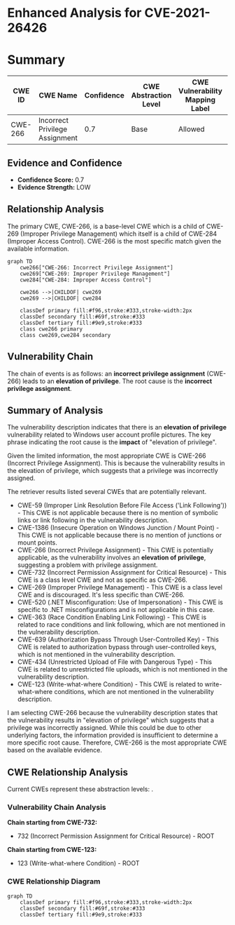 # Enhanced Analysis for CVE-2021-26426

# Summary
| CWE ID | CWE Name | Confidence | CWE Abstraction Level | CWE Vulnerability Mapping Label | CWE-Vulnerability Mapping Notes |
|---|---|---|---|---|---|
| CWE-266 | Incorrect Privilege Assignment | 0.7 | Base | Allowed | Primary CWE |

## Evidence and Confidence

*   **Confidence Score:** 0.7
*   **Evidence Strength:** LOW

## Relationship Analysis
The primary CWE, CWE-266, is a base-level CWE which is a child of CWE-269 (Improper Privilege Management) which itself is a child of CWE-284 (Improper Access Control). CWE-266 is the most specific match given the available information.

```mermaid
graph TD
    cwe266["CWE-266: Incorrect Privilege Assignment"]
    cwe269["CWE-269: Improper Privilege Management"]
    cwe284["CWE-284: Improper Access Control"]
    
    cwe266 -->|CHILDOF| cwe269
    cwe269 -->|CHILDOF| cwe284
    
    classDef primary fill:#f96,stroke:#333,stroke-width:2px
    classDef secondary fill:#69f,stroke:#333
    classDef tertiary fill:#9e9,stroke:#333
    class cwe266 primary
    class cwe269,cwe284 secondary
```

## Vulnerability Chain
The chain of events is as follows: an **incorrect privilege assignment** (CWE-266) leads to an **elevation of privilege**. The root cause is the **incorrect privilege assignment**.

## Summary of Analysis
The vulnerability description indicates that there is an **elevation of privilege** vulnerability related to Windows user account profile pictures. The key phrase indicating the root cause is the **impact** of "elevation of privilege".

Given the limited information, the most appropriate CWE is CWE-266 (Incorrect Privilege Assignment). This is because the vulnerability results in the elevation of privilege, which suggests that a privilege was incorrectly assigned.

The retriever results listed several CWEs that are potentially relevant.
*   CWE-59 (Improper Link Resolution Before File Access ('Link Following')) - This CWE is not applicable because there is no mention of symbolic links or link following in the vulnerability description.
*   CWE-1386 (Insecure Operation on Windows Junction / Mount Point) - This CWE is not applicable because there is no mention of junctions or mount points.
*   CWE-266 (Incorrect Privilege Assignment) - This CWE is potentially applicable, as the vulnerability involves an **elevation of privilege**, suggesting a problem with privilege assignment.
*   CWE-732 (Incorrect Permission Assignment for Critical Resource) - This CWE is a class level CWE and not as specific as CWE-266.
*   CWE-269 (Improper Privilege Management) - This CWE is a class level CWE and is discouraged. It's less specific than CWE-266.
*   CWE-520 (.NET Misconfiguration: Use of Impersonation) - This CWE is specific to .NET misconfigurations and is not applicable in this case.
*   CWE-363 (Race Condition Enabling Link Following) - This CWE is related to race conditions and link following, which are not mentioned in the vulnerability description.
*   CWE-639 (Authorization Bypass Through User-Controlled Key) - This CWE is related to authorization bypass through user-controlled keys, which is not mentioned in the vulnerability description.
*   CWE-434 (Unrestricted Upload of File with Dangerous Type) - This CWE is related to unrestricted file uploads, which is not mentioned in the vulnerability description.
*   CWE-123 (Write-what-where Condition) - This CWE is related to write-what-where conditions, which are not mentioned in the vulnerability description.

I am selecting CWE-266 because the vulnerability description states that the vulnerability results in "elevation of privilege" which suggests that a privilege was incorrectly assigned. While this could be due to other underlying factors, the information provided is insufficient to determine a more specific root cause. Therefore, CWE-266 is the most appropriate CWE based on the available evidence.


## CWE Relationship Analysis

Current CWEs represent these abstraction levels: .


### Vulnerability Chain Analysis

**Chain starting from CWE-732:**
- 732 (Incorrect Permission Assignment for Critical Resource) - ROOT


**Chain starting from CWE-123:**
- 123 (Write-what-where Condition) - ROOT



### CWE Relationship Diagram

```mermaid
graph TD
    classDef primary fill:#f96,stroke:#333,stroke-width:2px
    classDef secondary fill:#69f,stroke:#333
    classDef tertiary fill:#9e9,stroke:#333
```